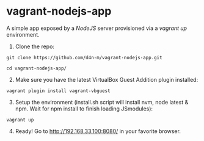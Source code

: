 # vagrant-nodejs-app
A simple app exposed by a *NodeJS* server provisioned via a *vagrant up* environment.

1. Clone the repo:

`git clone https://github.com/d4n-m/vagrant-nodejs-app.git`
	
`cd vagrant-nodejs-app/`

2. Make sure you have the latest VirtualBox Guest Addition plugin installed:

`vagrant plugin install vagrant-vbguest`

3. Setup the environment (install.sh script will install nvm, node latest & npm. Wait for npm install to finish loading JSmodules):

`vagrant up`

4. Ready! Go to http://192.168.33.100:8080/ in your favorite browser.
